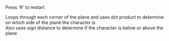 Press 'R' to restart

Loops through each corner of the plane and uses dot product to determine on which side of the plane the character is  
Also uses sign distance to determine if the character is below or above the plane
